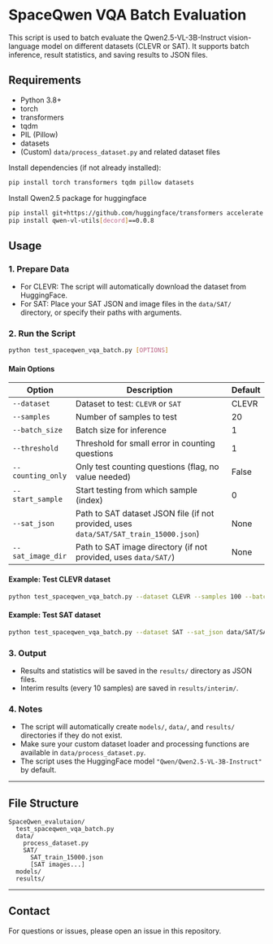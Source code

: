 # SpaceQwen VQA Batch Evaluation

This script is used to batch evaluate the Qwen2.5-VL-3B-Instruct vision-language model on different datasets (CLEVR or SAT). It supports batch inference, result statistics, and saving results to JSON files.

## Requirements

- Python 3.8+
- torch
- transformers
- tqdm
- PIL (Pillow)
- datasets
- (Custom) `data/process_dataset.py` and related dataset files

Install dependencies (if not already installed):

```bash
pip install torch transformers tqdm pillow datasets
```

Install Qwen2.5 package for huggingface

```bash
pip install git+https://github.com/huggingface/transformers accelerate
pip install qwen-vl-utils[decord]==0.0.8
```

## Usage

### 1. Prepare Data

- For CLEVR: The script will automatically download the dataset from HuggingFace.
- For SAT: Place your SAT JSON and image files in the `data/SAT/` directory, or specify their paths with arguments.

### 2. Run the Script

```bash
python test_spaceqwen_vqa_batch.py [OPTIONS]
```

#### Main Options

| Option                | Description                                                                                  | Default         |
|-----------------------|----------------------------------------------------------------------------------------------|-----------------|
| `--dataset`           | Dataset to test: `CLEVR` or `SAT`                                                            | CLEVR           |
| `--samples`           | Number of samples to test                                                                    | 20              |
| `--batch_size`        | Batch size for inference                                                                     | 1               |
| `--threshold`         | Threshold for small error in counting questions                                              | 1               |
| `--counting_only`     | Only test counting questions (flag, no value needed)                                         | False           |
| `--start_sample`      | Start testing from which sample (index)                                                      | 0               |
| `--sat_json`          | Path to SAT dataset JSON file (if not provided, uses `data/SAT/SAT_train_15000.json`)        | None            |
| `--sat_image_dir`     | Path to SAT image directory (if not provided, uses `data/SAT/`)                              | None            |

#### Example: Test CLEVR dataset

```bash
python test_spaceqwen_vqa_batch.py --dataset CLEVR --samples 100 --batch_size 4
```

#### Example: Test SAT dataset

```bash
python test_spaceqwen_vqa_batch.py --dataset SAT --sat_json data/SAT/SAT_train_15000.json --sat_image_dir data/SAT/ --samples 50 --batch_size 2
```

### 3. Output

- Results and statistics will be saved in the `results/` directory as JSON files.
- Interim results (every 10 samples) are saved in `results/interim/`.

### 4. Notes

- The script will automatically create `models/`, `data/`, and `results/` directories if they do not exist.
- Make sure your custom dataset loader and processing functions are available in `data/process_dataset.py`.
- The script uses the HuggingFace model `"Qwen/Qwen2.5-VL-3B-Instruct"` by default.

---

## File Structure

```
SpaceQwen_evalutaion/
  test_spaceqwen_vqa_batch.py
  data/
    process_dataset.py
    SAT/
      SAT_train_15000.json
      [SAT images...]
  models/
  results/
```

---

## Contact

For questions or issues, please open an issue in this repository.
